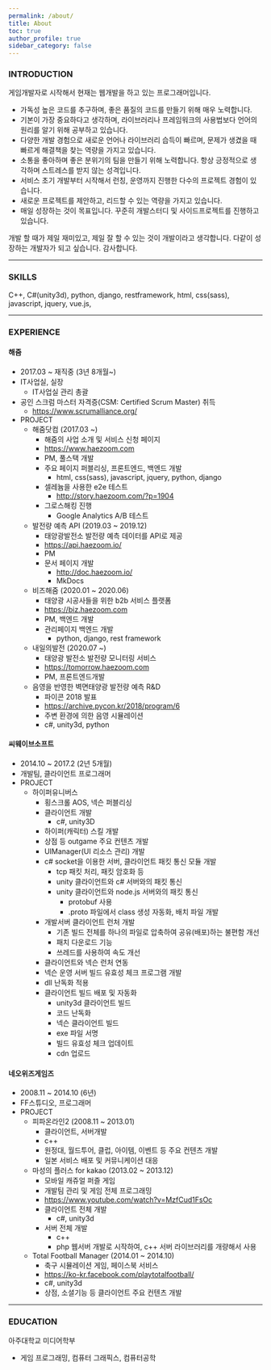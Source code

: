 ```yaml
---
permalink: /about/
title: About
toc: true
author_profile: true
sidebar_category: false
---
```


### INTRODUCTION

게임개발자로 시작해서 현재는 웹개발을 하고 있는 프로그래머입니다.<br>

- 가독성 높은 코드를 추구하며, 좋은 품질의 코드를 만들기 위해 매우 노력합니다.
- 기본이 가장 중요하다고 생각하며, 라이브러리나 프레임워크의 사용법보다 언어의 원리를 알기 위해 공부하고 있습니다.
- 다양한 개발 경험으로 새로운 언어나 라이브러리 습득이 빠르며, 문제가 생겼을 때 빠르게 해결책을 찾는 역량을 가지고 있습니다.
- 소통을 좋아하며 좋은 분위기의 팀을 만들기 위해 노력합니다. 항상 긍정적으로 생각하며 스트레스를 받지 않는 성격입니다.
- 서비스 초기 개발부터 시작해서 런칭, 운영까지 진행한 다수의 프로젝트 경험이 있습니다.
- 새로운 프로젝트를 제안하고, 리드할 수 있는 역량을 가지고 있습니다.
- 매일 성장하는 것이 목표입니다. 꾸준히 개발스터디 및 사이드프로젝트를 진행하고 있습니다.

개발 할 때가 제일 재미있고, 제일 잘 할 수 있는 것이 개발이라고 생각합니다. 다같이 성장하는 개발자가 되고 싶습니다. 감사합니다.

---

### SKILLS

C++, C#(unity3d), python, django, restframework, html, css(sass), javascript, jquery, vue.js,

---

### EXPERIENCE

#### 해줌

- 2017.03 ~ 재직중 (3년 8개월~)
- IT사업실, 실장
  - IT사업실 관리 총괄
- 공인 스크럼 마스터 자격증(CSM: Certified Scrum Master) 취득
  - https://www.scrumalliance.org/
- PROJECT
  - 해줌닷컴 (2017.03 ~)
    - 해줌의 사업 소개 및 서비스 신청 페이지
    - https://www.haezoom.com
    - PM, 풀스택 개발
    - 주요 페이지 퍼블리싱, 프론트엔드, 백엔드 개발
      - html, css(sass), javascript, jquery, python, django
    - 셀레늄을 사용한 e2e 테스트
      - http://story.haezoom.com/?p=1904
    - 그로스해킹 진행
      - Google Analytics A/B 테스트
  - 발전량 예측 API (2019.03 ~ 2019.12)
    - 태양광발전소 발전량 예측 데이터를 API로 제공
    - https://api.haezoom.io/
    - PM
    - 문서 페이지 개발
      - http://doc.haezoom.io/
      - MkDocs
  - 비즈해줌 (2020.01 ~ 2020.06)
    - 태양광 시공사들을 위한 b2b 서비스 플랫폼
    - https://biz.haezoom.com
    - PM, 백엔드 개발
    - 관리페이지 백엔드 개발
      - python, django, rest framework
  - 내일의발전 (2020.07 ~)
    - 태양광 발전소 발전량 모니터링 서비스
    - https://tomorrow.haezoom.com
    - PM, 프론트엔드개발
  - 음영을 반영한 벽면태양광 발전량 예측 R&D
    - 파이콘 2018 발표
    - https://archive.pycon.kr/2018/program/6
    - 주변 환경에 의한 음영 시뮬레이션
    - c#, unity3d, python

#### 씨웨이브소프트

- 2014.10 ~ 2017.2 (2년 5개월)
- 개발팀, 클라이언트 프로그래머
- PROJECT
  - 하이퍼유니버스
    - 횡스크롤 AOS, 넥슨 퍼블리싱
    - 클라이언트 개발
      - c#, unity3D
    - 하이퍼(캐릭터) 스킬 개발
    - 상점 등 outgame 주요 컨텐츠 개발
    - UIManager(UI 리소스 관리) 개발
    - c# socket을 이용한 서버, 클라이언트 패킷 통신 모듈 개발
      - tcp 패킷 처리, 패킷 암호화 등
      - unity 클라이언트와 c# 서버와의 패킷 통신
      - unity 클라이언트와 node.js 서버와의 패킷 통신
        - protobuf 사용
        - .proto 파일에서 class 생성 자동화, 배치 파일 개발
    - 개발서버 클라이언트 런처 개발
      - 기존 빌드 전체를 하나의 파일로 압축하여 공유(배포)하는 불편함 개선
      - 패치 다운로드 기능
      - 쓰레드를 사용하여 속도 개선
    - 클라이언트와 넥슨 런처 연동
    - 넥슨 운영 서버 빌드 유효성 체크 프로그램 개발
    - dll 난독화 적용
    - 클라이언트 빌드 배포 및 자동화
      - unity3d 클라이언트 빌드
      - 코드 난독화
      - 넥슨 클라이언트 빌드
      - exe 파일 서명
      - 빌드 유효성 체크 업데이트
      - cdn 업로드

#### 네오위즈게임즈

- 2008.11 ~ 2014.10 (6년)
- FF스튜디오, 프로그래머
- PROJECT
  - 피파온라인2 (2008.11 ~ 2013.01)
    - 클라이언트, 서버개발
    - c++
    - 원정대, 월드투어, 클럽, 아이템, 이벤트 등 주요 컨텐츠 개발
    - 일본 서비스 배포 및 커뮤니케이션 대응
  - 마성의 플러스 for kakao (2013.02 ~ 2013.12)
    - 모바일 캐쥬얼 퍼즐 게임
    - 개발팀 관리 및 게임 전체 프로그래밍
    - https://www.youtube.com/watch?v=MzfCud1FsOc
    - 클라이언트 전체 개발
      - c#, unity3d
    - 서버 전체 개발
      - c++
      - php 웹서버 개발로 시작하여, c++ 서버 라이브러리를 개량해서 사용
  - Total Football Manager (2014.01 ~ 2014.10)
    - 축구 시뮬레이션 게임, 페이스북 서비스
    - https://ko-kr.facebook.com/playtotalfootball/
    - c#, unity3d
    - 상점, 소셜기능 등 클라이언트 주요 컨텐츠 개발

---

### EDUCATION

아주대학교 미디어학부

- 게임 프로그래밍, 컴퓨터 그래픽스, 컴퓨터공학
